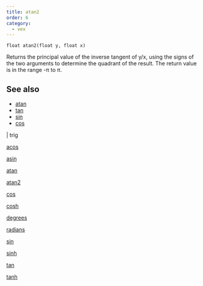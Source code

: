 ```yaml
---
title: atan2
order: 6
category:
  - vex
---
```


`float atan2(float y, float x)`

Returns the principal value of the inverse tangent of y/x, using the signs
of the two arguments to determine the quadrant of the result. The return value
is in the range -π to π.



## See also

- [atan](atan.html)
- [tan](tan.html)
- [sin](sin.html)
- [cos](cos.html)

|
trig

[acos](acos.html)

[asin](asin.html)

[atan](atan.html)

[atan2](atan2.html)

[cos](cos.html)

[cosh](cosh.html)

[degrees](degrees.html)

[radians](radians.html)

[sin](sin.html)

[sinh](sinh.html)

[tan](tan.html)

[tanh](tanh.html)
